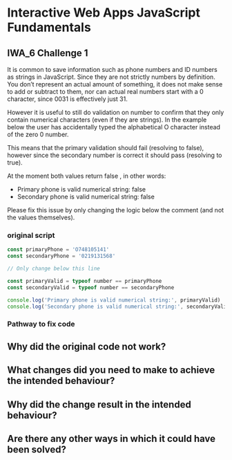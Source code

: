 # Interactive Web Apps JavaScript Fundamentals 
## IWA_6 Challenge 1  
It is common to save information such as phone numbers and ID numbers as strings in JavaScript. Since they are not strictly numbers by definition. You don’t represent an actual amount of something, it does not make sense to add or subtract to them, nor can actual real numbers start with a 0 character, since 0031 is effectively just 31.  

However it is useful to still do validation on number to confirm that they only contain numerical characters (even if they are strings). In the example below the user has accidentally typed the alphabetical O character instead of the zero 0 number.  

This means that the primary validation should fail (resolving to false), however since the secondary number is correct it should pass (resolving to true).  

At the moment both values return false , in other words:
* Primary phone is valid numerical string: false  
* Secondary phone is valid numerical string: false  

Please fix this issue by only changing the logic below the comment (and not the values themselves).  

### original script

```javascript
const primaryPhone = 'O748105141'
const secondaryPhone = '0219131568'

// Only change below this line

const primaryValid = typeof number == primaryPhone 
const secondaryValid = typeof number == secondaryPhone

console.log('Primary phone is valid numerical string:', primaryValid)
console.log('Secondary phone is valid numerical string:', secondaryValid )
```

### Pathway to fix code
## Why did the original code not work?

## What changes did you need to make to achieve the intended behaviour?

## Why did the change result in the intended behaviour?

## Are there any other ways in which it could have been solved?